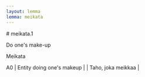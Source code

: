 ```yaml
---
layout: lemma
lemma: meikata
---
```


<div class="sense">
# <span class="sensename">meikata.1</span>

<span class="description">Do one's make-up</span>

<span class="description">Meikata</span>

A0 | Entity doing one's makeup |   | Taho, joka meikkaa |  

</div>


